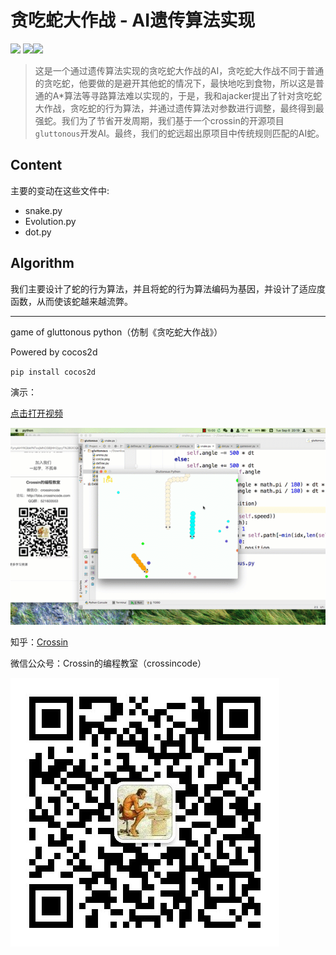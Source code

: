 # 贪吃蛇大作战 - AI遗传算法实现

![](<https://img.shields.io/badge/Email-vophanlee%40gmail.com-blue.svg>) ![](<https://img.shields.io/badge/AI-Genetic%20algorithm-red.svg>)![](<https://img.shields.io/badge/Author-Vophan%20AJacker-brightgreen.svg>)  

> 这是一个通过遗传算法实现的贪吃蛇大作战的AI，贪吃蛇大作战不同于普通的贪吃蛇，他要做的是避开其他蛇的情况下，最快地吃到食物，所以这是普通的A*算法等寻路算法难以实现的，于是，我和ajacker提出了针对贪吃蛇大作战，贪吃蛇的行为算法，并通过遗传算法对参数进行调整，最终得到最强蛇。我们为了节省开发周期，我们基于一个crossin的开源项目`gluttonous`开发AI。最终，我们的蛇远超出原项目中传统规则匹配的AI蛇。

## Content

主要的变动在这些文件中:

- snake.py
- Evolution.py
- dot.py

## Algorithm

我们主要设计了蛇的行为算法，并且将蛇的行为算法编码为基因，并设计了适应度函数，从而使该蛇越来越流弊。



---

game of gluttonous python（仿制《贪吃蛇大作战》）

Powered by cocos2d

`pip install cocos2d`


演示：

[点击打开视频](http://v.qq.com/iframe/player.html?vid=f1309ieuz4y&width=670&height=502.5&auto=0)

![img](snake.gif)


知乎：[Crossin](https://www.zhihu.com/people/crossin)

微信公众号：Crossin的编程教室（crossincode）

![img](getqrcode.jpeg)

